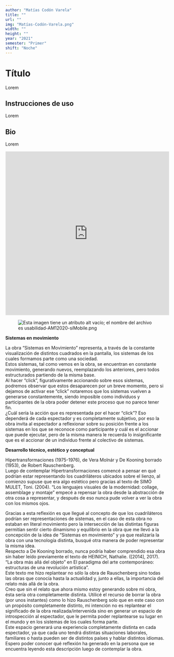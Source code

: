 ```yaml
---
author: "Matías Codón Varela"
title: ""
url: ""
img: "Matías-Codón-Varela.png"
width: ""
height: ""
year: "2021"
semester: "Primer"
shift: "Noche"
---
```


<p></p>

# Título

Lorem 

## Instrucciones de uso 

Lorem

## Bio

Lorem

<!-- wp:html -->
<p align="center"><iframe width="512" height="512" frameborder="0" scrolling="no" style="width:512px; margin:0 auto!important;border: 1px solid #F2F2F3; z-index: 100;" src="https://editor.p5js.org/m_codon/embed/lEAd8nHXv"></iframe></p>
<!-- /wp:html -->

<!-- wp:image {"align":"center"} -->
<div class="wp-block-image"><figure class="aligncenter"><img src="https://am1-lacabanne.atamvirtual.com.ar/wp-content/uploads/2020/12/usabilidad-AM12020-siMobile.png" alt="Esta imagen tiene un atributo alt vacío; el nombre del archivo es usabilidad-AM12020-siMobile.png"/></figure></div>
<!-- /wp:image -->

<!-- wp:paragraph -->
<p><strong>Sistemas en movimiento</strong></p>
<!-- /wp:paragraph -->

<!-- wp:paragraph -->
<p>La obra “Sistemas en Movimiento” representa, a través de la constante visualización de distintos cuadrados en la pantalla, los sistemas de los cuales formamos parte como una sociedad.<br>Estos sistemas, tal como vemos en la obra, se encuentran en constante movimiento, generando nuevos, reemplazando los anteriores, pero todos estructurados partiendo de la misma base.<br> Al hacer “click”, figurativamente accionando sobre esos sistemas, podremos observar que estos desaparecen por un breve momento, pero si dejamos de activar ese “click” notaremos que los sistemas vuelven a generarse constantemente, siendo imposible como individuos y participantes de la obra poder detener este proceso que no parece tener fin.<br> ¿Cuál sería la acción que es representada por el hacer “click”? Eso dependerá de cada espectador y es completamente subjetivo, por eso la obra invita al espectador a reflexionar sobre su posición frente a los sistemas en los que se reconoce como participante y cuál es el accionar que puede ejecutar, pero de la misma manera le recuerda lo insignificante que es el accionar de un individuo frente al colectivo de sistemas.</p>
<!-- /wp:paragraph -->

<!-- wp:paragraph -->
<p><strong>Desarrollo técnico, estético y conceptual</strong></p>
<!-- /wp:paragraph -->

<!-- wp:paragraph -->
<p>Hipertransformaciones (1975-1976), de Vera Molnár y De Kooning borrado (1953), de Robert Rauschenberg.<br>
Luego de contemplar Hipertransformaciones comencé a pensar en qué podrían estar representando los cuadriláteros ubicados sobre el lienzo, al comienzo supuse que era algo estético pero gracias al texto de SIMÓ MULET, Toni. (2004). “Los lenguajes visuales de la modernidad: collage, assemblage y montaje” empecé a repensar la obra desde la abstracción de otra cosa a representar, y después de eso nunca pude volver a ver la obra con los mismos ojos.</p>
<!-- /wp:paragraph -->

<!-- wp:paragraph -->
<p>Gracias a esta reflexión es que llegué al concepto de que los cuadriláteros podrían ser representaciones de sistemas, en el caso de esta obra no estaban en literal movimiento pero la intersección de las distintas figuras permitían sentir cierto dinamismo y equilibrio en la obra que me llevó a la concepción de la idea de “Sistemas en movimiento” y ya que realizaría la obra con una tecnología distinta, busqué otra manera de poder representar la misma idea.<br>Respecto a De Kooning borrado, nunca podría haber comprendido esa obra sin haber leído previamente el texto de HEINICH, Nathalie. ([2014], 2017). “La obra más allá del objeto” en El paradigma del arte contemporáneo: estructuras de una revolución artística”.<br>Este texto me hizo replantear no sólo la obra de Rauschenberg sino todas las obras que conocía hasta la actualidad y, junto a ellas, la importancia del relato más allá de la obra.<br>Creo que sin el relato que ahora mismo estoy generando sobre mi obra, ésta sería otra completamente distinta. Utilicé el recurso de borrar la obra (por unos instantes) como lo hizo Rauschenberg solo que en este caso con un propósito completamente distinto, mi intención no es replantear el significado de la obra realizada/intervenida sino en generar un espacio de introspección al espectador, que le permita poder replantearse su lugar en el mundo y en los sistemas de los cuales forma parte.<br>Este espacio generará una experiencia completamente distinta en cada espectador, ya que cada uno tendrá distintas situaciones laborales, familiares o hasta pueden ser de distintos países y hablar distintos idiomas.<br>Espero poder conocer qué reflexión ha generado en la persona que se encuentra leyendo esta descripción luego de contemplar la obra.</p>
<!-- /wp:paragraph -->